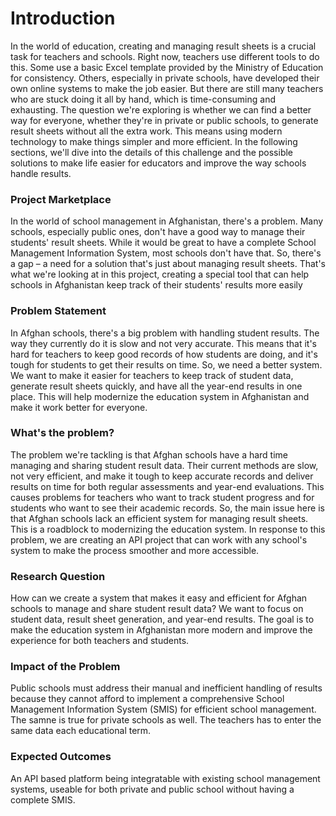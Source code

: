 
# Introduction

In the world of education, creating and managing result sheets is a crucial task for teachers and schools. Right now, teachers use different tools to do this. Some use a basic Excel template provided by the Ministry of Education for consistency. Others, especially in private schools, have developed their own online systems to make the job easier. But there are still many teachers who are stuck doing it all by hand, which is time-consuming and exhausting.
The question we're exploring is whether we can find a better way for everyone, whether they're in private or public schools, to generate result sheets without all the extra work. This means using modern technology to make things simpler and more efficient.
In the following sections, we'll dive into the details of this challenge and the possible solutions to make life easier for educators and improve the way schools handle results.

### Project Marketplace

In the world of school management in Afghanistan, there's a problem. Many schools, especially public ones, don't have a good way to manage their students' result sheets. While it would be great to have a complete School Management Information System, most schools don't have that.
So, there's a gap – a need for a solution that's just about managing result sheets. That's what we're looking at in this project, creating a special tool that can help schools in Afghanistan keep track of their students' results more easily

### Problem Statement

In Afghan schools, there's a big problem with handling student results. The way they currently do it is slow and not very accurate. This means that it's hard for teachers to keep good records of how students are doing, and it's tough for students to get their results on time.
So, we need a better system. We want to make it easier for teachers to keep track of student data, generate result sheets quickly, and have all the year-end results in one place. This will help modernize the education system in Afghanistan and make it work better for everyone.

### What's the problem?

The problem we're tackling is that Afghan schools have a hard time managing and sharing student result data. Their current methods are slow, not very efficient, and make it tough to keep accurate records and deliver results on time for both regular assessments and year-end evaluations. This causes problems for teachers who want to track student progress and for students who want to see their academic records.
So, the main issue here is that Afghan schools lack an efficient system for managing result sheets. This is a roadblock to modernizing the education system. In response to this problem, we are creating an API project that can work with any school's system to make the process smoother and more accessible.

### Research Question

How can we create a system that makes it easy and efficient for Afghan schools to manage and share student result data? We want to focus on student data, result sheet generation, and year-end results. The goal is to make the education system in Afghanistan more modern and improve the experience for both teachers and students.

### Impact of the Problem

Public schools must address their manual and inefficient handling of results because they cannot afford to implement a comprehensive School Management Information System (SMIS) for efficient school management. The samne is true for private schools as well. The teachers has to enter the same data each educational term.

### Expected Outcomes
An API based platform being integratable with existing school management systems, useable for both private and public school without having a complete SMIS. 




